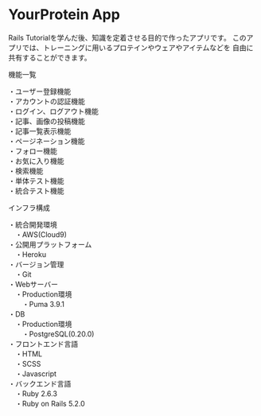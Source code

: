 # YourProtein App

Rails Tutorialを学んだ後、知識を定着させる目的で作ったアプリです。
このアプリでは、トレーニングに用いるプロテインやウェアやアイテムなどを
自由に共有することができます。

機能一覧

・ユーザー登録機能<br>
・アカウントの認証機能<br>
・ログイン、ログアウト機能<br>
・記事、画像の投稿機能<br>
・記事一覧表示機能<br>
・ページネーション機能<br>
・フォロー機能<br>
・お気に入り機能<br>
・検索機能<br>
・単体テスト機能<br>
・統合テスト機能<br>

インフラ構成

・統合開発環境<br>
　・AWS(Cloud9)<br>
・公開用プラットフォーム<br>
　・Heroku<br>
・バージョン管理<br>
　・Git<br>
・Webサーバー<br>
　・Production環境<br>
　　・Puma 3.9.1<br>
・DB<br>
　・Production環境<br>
　　・PostgreSQL(0.20.0)<br>
・フロントエンド言語<br>
　・HTML<br>
　・SCSS<br>
　・Javascript<br>
・バックエンド言語<br>
　・Ruby 2.6.3<br>
　・Ruby on Rails 5.2.0